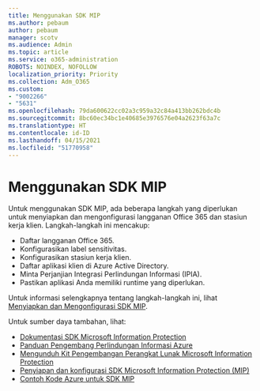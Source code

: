 ```yaml
---
title: Menggunakan SDK MIP
ms.author: pebaum
author: pebaum
manager: scotv
ms.audience: Admin
ms.topic: article
ms.service: o365-administration
ROBOTS: NOINDEX, NOFOLLOW
localization_priority: Priority
ms.collection: Adm_O365
ms.custom:
- "9002266"
- "5631"
ms.openlocfilehash: 79da600622cc02a3c959a32c84a413bb262bdc4b
ms.sourcegitcommit: 8bc60ec34bc1e40685e3976576e04a2623f63a7c
ms.translationtype: HT
ms.contentlocale: id-ID
ms.lasthandoff: 04/15/2021
ms.locfileid: "51770958"
---
```

# <a name="using-mip-skd"></a>Menggunakan SDK MIP

Untuk menggunakan SDK MIP, ada beberapa langkah yang diperlukan untuk menyiapkan dan mengonfigurasi langganan Office 365 dan stasiun kerja klien. Langkah-langkah ini mencakup:

- Daftar langganan Office 365.
- Konfigurasikan label sensitivitas.
- Konfigurasikan stasiun kerja klien.
- Daftar aplikasi klien di Azure Active Directory.
- Minta Perjanjian Integrasi Perlindungan Informasi (IPIA).
- Pastikan aplikasi Anda memiliki runtime yang diperlukan.

Untuk informasi selengkapnya tentang langkah-langkah ini, lihat [Menyiapkan dan Mengonfigurasi SDK MIP](https://docs.microsoft.com/information-protection/develop/setup-configure-mip).

Untuk sumber daya tambahan, lihat:

- [Dokumentasi SDK Microsoft Information Protection](https://docs.microsoft.com/information-protection/develop/)
- [Panduan Pengembang Perlindungan Informasi Azure](https://docs.microsoft.com/azure/information-protection/develop/developers-guide)
- [Mengunduh Kit Pengembangan Perangkat Lunak Microsoft Information Protection](https://www.microsoft.com/download/details.aspx?id=57392)
- [ Penyiapan dan konfigurasi SDK Microsoft Information Protection (MIP)](https://docs.microsoft.com/information-protection/develop/setup-configure-mip)
- [Contoh Kode Azure untuk SDK MIP](https://azure.microsoft.com/resources/samples/?sort=0&term=mipsdk)
